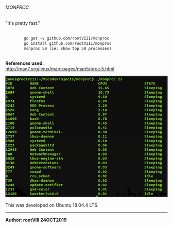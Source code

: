 ###### MONPROC

"It's pretty fast."

<pre>
    <code>
        go get -v github.com/rootVIII/monproc
        go install github.com/rootVIII/monproc
        monproc 50 (ie: show top 50 processes)
    </code>
</pre>


<b>References used:</b><br>
http://man7.org/linux/man-pages/man5/proc.5.html


<img src="https://github.com/rootVIII/monproc/blob/master/terminal_screenshot.png" alt="stdout">

This was developed on Ubuntu 18.04.4 LTS.
<hr>
<b>Author: rootVIII 24OCT2019</b><br><br>

